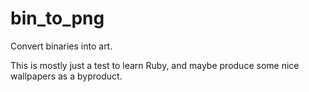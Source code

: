 # bin_to_png
Convert binaries into art.

This is mostly just a test to learn Ruby, and maybe produce some nice wallpapers as a byproduct.
